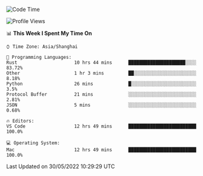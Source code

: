 <!--START_SECTION:waka-->
![Code Time](http://img.shields.io/badge/Code%20Time-1%2C360%20hrs%2038%20mins-blue)

![Profile Views](http://img.shields.io/badge/Profile%20Views-43-blue)

📊 **This Week I Spent My Time On** 

```text
⌚︎ Time Zone: Asia/Shanghai

💬 Programming Languages: 
Rust                     10 hrs 44 mins      █████████████████████░░░░   83.72% 
Other                    1 hr 3 mins         ██░░░░░░░░░░░░░░░░░░░░░░░   8.18% 
Python                   26 mins             █░░░░░░░░░░░░░░░░░░░░░░░░   3.5% 
Protocol Buffer          21 mins             ░░░░░░░░░░░░░░░░░░░░░░░░░   2.81% 
JSON                     5 mins              ░░░░░░░░░░░░░░░░░░░░░░░░░   0.68%

🔥 Editors: 
VS Code                  12 hrs 49 mins      █████████████████████████   100.0%

💻 Operating System: 
Mac                      12 hrs 49 mins      █████████████████████████   100.0%

```


 Last Updated on 30/05/2022 10:29:29 UTC
<!--END_SECTION:waka-->
